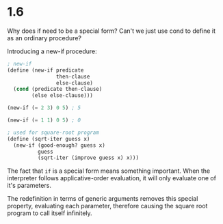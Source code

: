 # 1.6

Why does if need to be a special form? Can't we just use cond to define it as an ordinary procedure?

Introducing a new-if procedure:

```lisp
; new-if
(define (new-if predicate
                then-clause
                else-clause)
  (cond (predicate then-clause)
        (else else-clause)))

(new-if (= 2 3) 0 5) ; 5

(new-if (= 1 1) 0 5) ; 0

; used for square-root program
(define (sqrt-iter guess x)
  (new-if (good-enough? guess x)
          guess
          (sqrt-iter (improve guess x) x)))
```

The fact that `if` is a special form means something important. When the interpreter follows applicative-order evaluation, it will only evaluate one of it's parameters.

The redefinition in terms of generic arguments removes this special property, evaluating each parameter, therefore causing the square root program to call itself infinitely.
